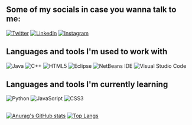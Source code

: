 
## Some of my socials in case you wanna talk to me:
[![Twitter](https://img.shields.io/badge/Twitter-%231DA1F2.svg?style=for-the-badge&logo=Twitter&logoColor=white)][1] [![LinkedIn](https://img.shields.io/badge/linkedin-%230077B5.svg?style=for-the-badge&logo=linkedin&logoColor=white)][2] [![Instagram](https://img.shields.io/badge/Instagram-%23E4405F.svg?style=for-the-badge&logo=Instagram&logoColor=white)][3]
<br/>
## Languages and tools I'm used to work with
![Java](https://img.shields.io/badge/java-%23ED8B00.svg?style=for-the-badge&logo=java&logoColor=white)
![C++](https://img.shields.io/badge/c++-%2300599C.svg?style=for-the-badge&logo=c%2B%2B&logoColor=white)
![HTML5](https://img.shields.io/badge/html5-%23E34F26.svg?style=for-the-badge&logo=html5&logoColor=white)
![Eclipse](https://img.shields.io/badge/Eclipse-FE7A16.svg?style=for-the-badge&logo=Eclipse&logoColor=white)
![NetBeans IDE](https://img.shields.io/badge/NetBeansIDE-1B6AC6.svg?style=for-the-badge&logo=apache-netbeans-ide&logoColor=white)
![Visual Studio Code](https://img.shields.io/badge/Visual%20Studio%20Code-0078d7.svg?style=for-the-badge&logo=visual-studio-code&logoColor=white)
<br/>
## Languages and tools I'm currently learning
![Python](https://img.shields.io/badge/python-3670A0?style=for-the-badge&logo=python&logoColor=ffdd54)
![JavaScript](https://img.shields.io/badge/javascript-%23323330.svg?style=for-the-badge&logo=javascript&logoColor=%23F7DF1E)
![CSS3](https://img.shields.io/badge/css3-%231572B6.svg?style=for-the-badge&logo=css3&logoColor=white)

##

[![Anurag's GitHub stats](https://github-readme-stats.vercel.app/api?username=Mysthogann&show_icons=true&theme=tokyonight)](https://github.com/Mysthogann/github-readme-stats) [![Top Langs](https://github-readme-stats.vercel.app/api/top-langs/?username=Mysthogann&layout=compact&theme=tokyonight)](https://github.com/Mysthogann/github-readme-stats) 

[1]: https://twitter.com/mysthogang#gh-dark-mode-only
[2]: https://linkedin.com/in/alejandrochavarriaba#gh-dark-mode-only
[3]: https://instagram.com/Mysthogann#gh-dark-mode-only
